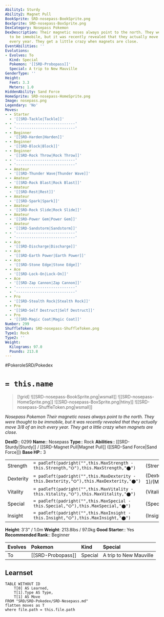 ```yaml
---
Ability1: Sturdy
Ability2: Magnet Pull
BookSprite: SRD-nosepass-BookSprite.png
BoxSprite: SRD-nosepass-BoxSprite.png
DexCategory: Nosepass Pokemon
DexDescription: Their magnetic noses always point to the north. They were thought
  to be immobile, but it was recently revealed that they actually move 3/8 of an inch
  every year. They get a little crazy when magnets are close.
EventAbilities: ''
Evolutions:
- Evolves: To
  Kind: Special
  Pokemon: '[[SRD-Probopass]]'
  Special: A trip to New Mauville
GenderType: ''
Height:
  Feet: 3.3
  Meters: 1.0
HiddenAbility: Sand Force
HomeSprite: SRD-nosepass-HomeSprite.png
Image: nosepass.png
Legendary: 'No'
Moves:
- - Starter
  - '[[SRD-Tackle|Tackle]]'
- - '---------------------------'
  - '---------------------------'
- - Beginner
  - '[[SRD-Harden|Harden]]'
- - Beginner
  - '[[SRD-Block|Block]]'
- - Beginner
  - '[[SRD-Rock Throw|Rock Throw]]'
- - '---------------------------'
  - '---------------------------'
- - Amateur
  - '[[SRD-Thunder Wave|Thunder Wave]]'
- - Amateur
  - '[[SRD-Rock Blast|Rock Blast]]'
- - Amateur
  - '[[SRD-Rest|Rest]]'
- - Amateur
  - '[[SRD-Spark|Spark]]'
- - Amateur
  - '[[SRD-Rock Slide|Rock Slide]]'
- - Amateur
  - '[[SRD-Power Gem|Power Gem]]'
- - Amateur
  - '[[SRD-Sandstorm|Sandstorm]]'
- - '---------------------------'
  - '---------------------------'
- - Ace
  - '[[SRD-Discharge|Discharge]]'
- - Ace
  - '[[SRD-Earth Power|Earth Power]]'
- - Ace
  - '[[SRD-Stone Edge|Stone Edge]]'
- - Ace
  - '[[SRD-Lock-On|Lock-On]]'
- - Ace
  - '[[SRD-Zap Cannon|Zap Cannon]]'
- - '---------------------------'
  - '---------------------------'
- - Pro
  - '[[SRD-Stealth Rock|Stealth Rock]]'
- - Pro
  - '[[SRD-Self Destruct|Self Destruct]]'
- - Pro
  - '[[SRD-Magic Coat|Magic Coat]]'
Number: 299
ShuffleToken: SRD-nosepass-ShuffleToken.png
Type1: Rock
Type2: ''
Weight:
  Kilograms: 97.0
  Pounds: 213.8
---
```


#PokeroleSRD/Pokedex

# `= this.name`

> [!grid]
> ![[SRD-nosepass-BookSprite.png|wsmall]]
> ![[SRD-nosepass-HomeSprite.png]]
> ![[SRD-nosepass-BoxSprite.png|htiny]]
> ![[SRD-nosepass-ShuffleToken.png|wsmall]]


*Nosepass Pokemon*
*Their magnetic noses always point to the north. They were thought to be immobile, but it was recently revealed that they actually move 3/8 of an inch every year. They get a little crazy when magnets are close.*

**DexID**:: 0299
**Name**:: Nosepass
**Type**:: Rock
**Abilities**:: [[SRD-Sturdy|Sturdy]] / [[SRD-Magnet Pull|Magnet Pull]] ([[SRD-Sand Force|Sand Force]])
**Base HP**:: 3

|           |                                                                                        |                                          |
| --------- | -------------------------------------------------------------------------------------- | ---------------------------------------- |
| Strength  | `= padleft(padright("",this.MaxStrength - this.Strength,"⭘"),this.MaxStrength,"⬤")`    | (Strength::2)/(MaxStrength::4)   |
| Dexterity | `= padleft(padright("",this.MaxDexterity - this.Dexterity,"⭘"),this.MaxDexterity,"⬤")` | (Dexterity:: 1)/(MaxDexterity::3) |
| Vitality  | `= padleft(padright("",this.MaxVitality - this.Vitality,"⭘"),this.MaxVitality,"⬤")`    | (Vitality::3)/(MaxVitality::7)   |
| Special   | `= padleft(padright("",this.MaxSpecial - this.Special,"⭘"),this.MaxSpecial,"⬤")`       | (Special::2)/(MaxSpecial::4)     |
| Insight   | `= padleft(padright("",this.MaxInsight - this.Insight,"⭘"),this.MaxInsight,"⬤")`       | (Insight::2)/(MaxInsight::5)     |

**Height**: 3'3" / 1.0m
**Weight**: 213.8lbs / 97.0kg
**Good Starter**:: Yes
**Recommended Rank**:: Beginner

| Evolves   | Pokemon           | Kind    | Special                |
|:----------|:------------------|:--------|:-----------------------|
| To        | [[SRD-Probopass]] | Special | A trip to New Mauville |

## Learnset

```dataview
TABLE WITHOUT ID
    T[0] AS Learned,
    T[1].Type AS Type,
    T[1] AS Move
FROM "SRD/SRD-Pokedex/SRD-Nosepass.md"
flatten moves as T
where file.path = this.file.path
```

